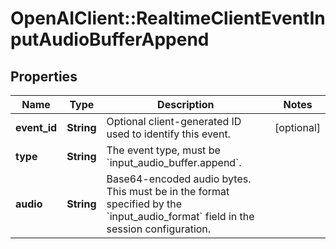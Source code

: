 # OpenAIClient::RealtimeClientEventInputAudioBufferAppend

## Properties
Name | Type | Description | Notes
------------ | ------------- | ------------- | -------------
**event_id** | **String** | Optional client-generated ID used to identify this event. | [optional] 
**type** | **String** | The event type, must be &#x60;input_audio_buffer.append&#x60;. | 
**audio** | **String** | Base64-encoded audio bytes. This must be in the format specified by the  &#x60;input_audio_format&#x60; field in the session configuration.  | 

